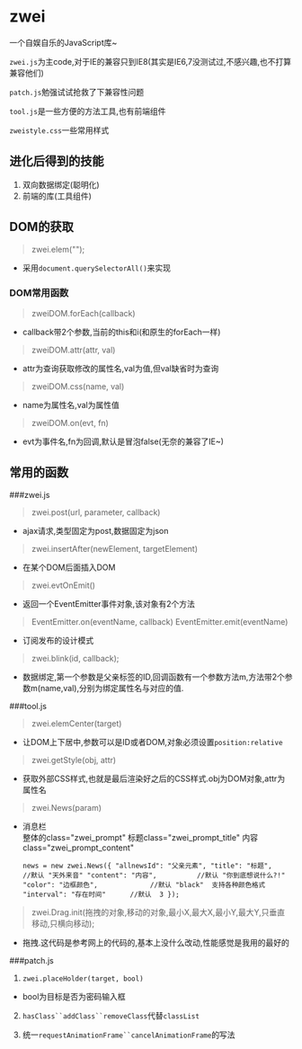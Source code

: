 zwei
====
一个自娱自乐的JavaScript库~

`zwei.js`为主code,对于IE的兼容只到IE8(其实是IE6,7没测试过,不感兴趣,也不打算兼容他们) 

`patch.js`勉强试试抢救了下兼容性问题

`tool.js`是一些方便的方法工具,也有前端组件

`zweistyle.css`一些常用样式

## 进化后得到的技能

1. 双向数据绑定(聪明化)
2. 前端的库(工具组件)


## DOM的获取

>zwei.elem("");

- 采用`document.querySelectorAll()`来实现

### DOM常用函数
>zweiDOM.forEach(callback)
   
- callback带2个参数,当前的this和i(和原生的forEach一样)

>zweiDOM.attr(attr, val)     
     
- attr为查询获取修改的属性名,val为值,但val缺省时为查询

>zweiDOM.css(name, val)

- name为属性名,val为属性值

>zweiDOM.on(evt, fn)

- evt为事件名,fn为回调,默认是冒泡false(无奈的兼容了IE~)

## 常用的函数
###zwei.js
>zwei.post(url, parameter, callback)

- ajax请求,类型固定为post,数据固定为json

>zwei.insertAfter(newElement, targetElement)

- 在某个DOM后面插入DOM

>zwei.evtOnEmit()

- 返回一个EventEmitter事件对象,该对象有2个方法

>EventEmitter.on(eventName, callback)
>EventEmitter.emit(eventName)

- 订阅发布的设计模式

>zwei.blink(id, callback);

- 数据绑定,第一个参数是父亲标签的ID,回调函数有一个参数方法m,方法带2个参数m(name,val),分别为绑定属性名与对应的值.

###tool.js
>zwei.elemCenter(target)

- 让DOM上下居中,参数可以是ID或者DOM,对象必须设置`position:relative`

>zwei.getStyle(obj, attr)

- 获取外部CSS样式,也就是最后渲染好之后的CSS样式.obj为DOM对象,attr为属性名

>zwei.News(param)

- 消息栏  
整体的class="zwei_prompt"  标题class="zwei_prompt_title" 内容class="zwei_prompt_content"

     `news = new zwei.News({
       "allnewsId": "父亲元素",
        "title": "标题",            //默认 "天外来音"
        "content": "内容",          //默认 "你到底想说什么?!"
        "color": "边框颜色",             //默认 "black"  支持各种颜色格式
        "interval": "存在时间"      //默认  3
     });`

> zwei.Drag.init(拖拽的对象,移动的对象,最小X,最大X,最小Y,最大Y,只垂直移动,只横向移动);

- 拖拽.这代码是参考网上的代码的,基本上没什么改动,性能感觉是我用的最好的


###patch.js
1. `zwei.placeHolder(target, bool)`

 - bool为目标是否为密码输入框

2. `hasClass``addClass``removeClass`代替`classList`

3. 统一`requestAnimationFrame``cancelAnimationFrame`的写法
